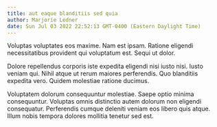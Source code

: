 ```yaml
---
title: aut eaque blanditiis sed quia
author: Marjorie Ledner
date: Sun Jul 03 2022 22:52:13 GMT-0400 (Eastern Daylight Time)
---
```

Voluptas voluptates eos maxime. Nam est ipsam. Ratione eligendi necessitatibus provident qui voluptatum est. Sequi ut dolor.

 Dolore repellendus corporis iste expedita eligendi nisi iusto nisi. Iusto veniam qui. Nihil atque ut rerum maiores perferendis. Quo blanditiis expedita vero. Quidem molestiae ratione ducimus.

 Voluptatem dolorum consequuntur molestiae. Saepe optio minima consequuntur. Voluptas omnis distinctio autem dolorum non eligendi consequatur. Perferendis cumque deleniti veniam eos libero quis atque. Illum nobis tempora dolores mollitia tenetur sed est.
